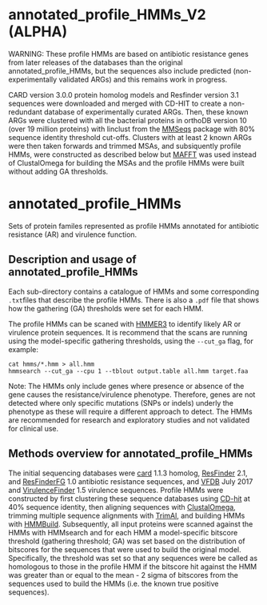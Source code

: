 # annotated_profile_HMMs_V2 (ALPHA)

WARNING: These profile HMMs are based on antibiotic resistance genes from later releases of the databases than the original annotated_profile_HMMs, but the sequences also include predicted (non-experimentally validated ARGs) and this remains work in progress.

CARD version 3.0.0 protein homolog models and Resfinder version 3.1 sequences were downloaded and merged with CD-HIT to create a non-redundant database of experimentally curated ARGs. Then, these known ARGs were clustered with all the bacterial proteins in orthoDB version 10 (over 19 million proteins) with linclust from the [MMSeqs](https://github.com/soedinglab/MMseqs2) package with 80% sequence identity threshold cut-offs. Clusters with at least 2 known ARGs were then taken forwards and trimmed MSAs, and subsiquently profile HMMs, were constructed as described below but [MAFFT](https://mafft.cbrc.jp/alignment/software/) was used instead of ClustalOmega for building the MSAs and the profile HMMs were built without adding GA thresholds.

# annotated_profile_HMMs
Sets of protein familes represented as profile HMMs annotated for antibiotic resistance (AR) and virulence function.

## Description and usage of annotated_profile_HMMs

Each sub-directory contains a catalogue of HMMs and some corresponding `.txt`files that describe the profile HMMs. There is also a `.pdf` file that shows how the gathering (GA) thresholds were set for each HMM.

The profile HMMs can be scaned with [HMMER3](http://hmmer.org/) to identify likely AR or virulence protein sequences. It is recommend that the scans are running using the model-specific gathering thresholds, using the `--cut_ga` flag, for example:

    cat hmms/*.hmm > all.hmm
    hmmsearch --cut_ga --cpu 1 --tblout output.table all.hmm target.faa

Note: The HMMs only include genes where presence or absence of the gene causes the resistance/virulence phenotype. Therefore, genes are not detected where only specific mutations (SNPs or indels) underly the phenotype as these will require a different approach to detect. The HMMs are recommended for research and exploratory studies and not validated for clinical use.

## Methods overview for annotated_profile_HMMs

The initial sequencing databases were [card](https://card.mcmaster.ca/) 1.1.3 homolog, [ResFinder](https://cge.cbs.dtu.dk/services/ResFinder/) 2.1, and [ResFinderFG](https://cge.cbs.dtu.dk/services/ResFinderFG/) 1.0 antibiotic resistance sequences, and [VFDB](http://www.mgc.ac.cn/VFs/) July 2017 and [VirulenceFinder](https://cge.cbs.dtu.dk/services/VirulenceFinder/) 1.5 virulence sequences. Profile HMMs were constructed by first clustering these sequence databases using [CD-hit](http://weizhongli-lab.org/cd-hit/) at 40% sequence identity, then aligning sequences with [ClustalOmega](http://www.clustal.org/omega/), trimming multiple sequence alignments with [TrimAl](http://trimal.cgenomics.org/), and building HMMs with [HMMBuild](http://hmmer.org/). Subsequently, all input proteins were scanned against the HMMs with HMMsearch and for each HMM a model-specific bitscore threshold (gathering threshold; GA) was set based on the distribution of bitscores for the sequences that were used to build the original model. Specifically, the threshold was set so that any sequences were be called as homologous to those in the profile HMM if the bitscore hit against the HMM was greater than or equal to the mean - 2 sigma of bitscores from the sequences used to build the HMMs (i.e. the known true positive sequences).
